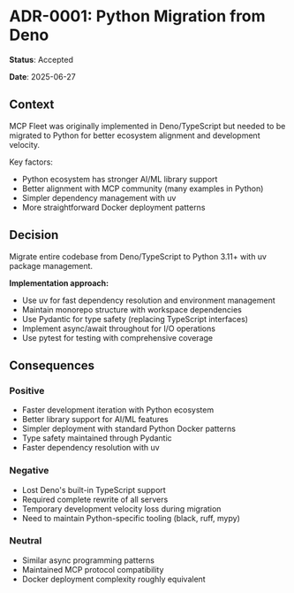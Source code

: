 # ADR-0001: Python Migration from Deno

**Status**: Accepted

**Date**: 2025-06-27

## Context

MCP Fleet was originally implemented in Deno/TypeScript but needed to be migrated to Python for better ecosystem alignment and development velocity.

Key factors:
- Python ecosystem has stronger AI/ML library support
- Better alignment with MCP community (many examples in Python)
- Simpler dependency management with uv
- More straightforward Docker deployment patterns

## Decision

Migrate entire codebase from Deno/TypeScript to Python 3.11+ with uv package management.

**Implementation approach:**
- Use uv for fast dependency resolution and environment management
- Maintain monorepo structure with workspace dependencies
- Use Pydantic for type safety (replacing TypeScript interfaces)
- Implement async/await throughout for I/O operations
- Use pytest for testing with comprehensive coverage

## Consequences

### Positive
- Faster development iteration with Python ecosystem
- Better library support for AI/ML features
- Simpler deployment with standard Python Docker patterns
- Type safety maintained through Pydantic
- Faster dependency resolution with uv

### Negative
- Lost Deno's built-in TypeScript support
- Required complete rewrite of all servers
- Temporary development velocity loss during migration
- Need to maintain Python-specific tooling (black, ruff, mypy)

### Neutral
- Similar async programming patterns
- Maintained MCP protocol compatibility
- Docker deployment complexity roughly equivalent